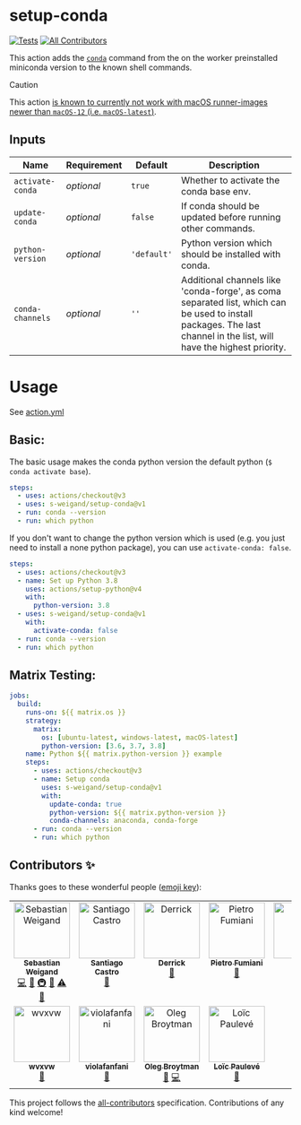 # setup-conda

[![Tests](https://github.com/s-weigand/setup-conda/workflows/Tests/badge.svg)](https://github.com/s-weigand/setup-conda/actions)
[![All Contributors](https://img.shields.io/github/all-contributors/s-weigand/setup-conda)](#contributors-)

This action adds the [`conda`](https://conda.io/projects/conda/en/latest/user-guide/tasks/index.html)
command from the on the worker preinstalled miniconda version to the known shell commands.

> [!CAUTION]
> This action [is known to currently not work with macOS runner-images newer than `macOS-12` (i.e. `macOS-latest`)](https://github.com/s-weigand/setup-conda/issues/432).

## Inputs

| Name             | Requirement | Default     | Description                                                                                                                                                          |
| ---------------- | ----------- | ----------- | -------------------------------------------------------------------------------------------------------------------------------------------------------------------- |
| `activate-conda` | _optional_  | `true`      | Whether to activate the conda base env.                                                                                                                              |
| `update-conda`   | _optional_  | `false`     | If conda should be updated before running other commands.                                                                                                            |
| `python-version` | _optional_  | `'default'` | Python version which should be installed with conda.                                                                                                                 |
| `conda-channels` | _optional_  | `''`        | Additional channels like 'conda-forge', as coma separated list, which can be used to install packages. The last channel in the list, will have the highest priority. |

# Usage

See [action.yml](action.yml)

## Basic:

The basic usage makes the conda python version the default python (`$ conda activate base`).

```yaml
steps:
  - uses: actions/checkout@v3
  - uses: s-weigand/setup-conda@v1
  - run: conda --version
  - run: which python
```

If you don't want to change the python version which is used
(e.g. you just need to install a none python package), you can use `activate-conda: false`.

```yaml
steps:
  - uses: actions/checkout@v3
  - name: Set up Python 3.8
    uses: actions/setup-python@v4
    with:
      python-version: 3.8
  - uses: s-weigand/setup-conda@v1
    with:
      activate-conda: false
  - run: conda --version
  - run: which python
```

## Matrix Testing:

```yaml
jobs:
  build:
    runs-on: ${{ matrix.os }}
    strategy:
      matrix:
        os: [ubuntu-latest, windows-latest, macOS-latest]
        python-version: [3.6, 3.7, 3.8]
    name: Python ${{ matrix.python-version }} example
    steps:
      - uses: actions/checkout@v3
      - name: Setup conda
        uses: s-weigand/setup-conda@v1
        with:
          update-conda: true
          python-version: ${{ matrix.python-version }}
          conda-channels: anaconda, conda-forge
      - run: conda --version
      - run: which python
```

## Contributors ✨

Thanks goes to these wonderful people ([emoji key](https://allcontributors.org/docs/en/emoji-key)):

<!-- ALL-CONTRIBUTORS-LIST:START - Do not remove or modify this section -->
<!-- prettier-ignore-start -->
<!-- markdownlint-disable -->
<table>
  <tbody>
    <tr>
      <td align="center" valign="top" width="14.28%"><a href="https://github.com/s-weigand"><img src="https://avatars2.githubusercontent.com/u/9513634?v=4?s=100" width="100px;" alt="Sebastian Weigand"/><br /><sub><b>Sebastian Weigand</b></sub></a><br /><a href="https://github.com/s-weigand/setup-conda/commits?author=s-weigand" title="Code">💻</a> <a href="#ideas-s-weigand" title="Ideas, Planning, & Feedback">🤔</a> <a href="#infra-s-weigand" title="Infrastructure (Hosting, Build-Tools, etc)">🚇</a> <a href="#maintenance-s-weigand" title="Maintenance">🚧</a> <a href="https://github.com/s-weigand/setup-conda/commits?author=s-weigand" title="Tests">⚠️</a> <a href="https://github.com/s-weigand/setup-conda/pulls?q=is%3Apr+reviewed-by%3As-weigand" title="Reviewed Pull Requests">👀</a></td>
      <td align="center" valign="top" width="14.28%"><a href="https://santi.uy"><img src="https://avatars3.githubusercontent.com/u/3905501?v=4?s=100" width="100px;" alt="Santiago Castro"/><br /><sub><b>Santiago Castro</b></sub></a><br /><a href="https://github.com/s-weigand/setup-conda/commits?author=bryant1410" title="Documentation">📖</a></td>
      <td align="center" valign="top" width="14.28%"><a href="https://github.com/d-chambers"><img src="https://avatars2.githubusercontent.com/u/11671536?v=4?s=100" width="100px;" alt="Derrick"/><br /><sub><b>Derrick</b></sub></a><br /><a href="https://github.com/s-weigand/setup-conda/commits?author=d-chambers" title="Documentation">📖</a></td>
      <td align="center" valign="top" width="14.28%"><a href="https://github.com/basic-ph"><img src="https://avatars2.githubusercontent.com/u/35763852?v=4?s=100" width="100px;" alt="Pietro Fumiani"/><br /><sub><b>Pietro Fumiani</b></sub></a><br /><a href="https://github.com/s-weigand/setup-conda/issues?q=author%3Abasic-ph" title="Bug reports">🐛</a></td>
      <td align="center" valign="top" width="14.28%"><a href="https://github.com/dcdenu4"><img src="https://avatars3.githubusercontent.com/u/2659980?v=4?s=100" width="100px;" alt="Doug"/><br /><sub><b>Doug</b></sub></a><br /><a href="https://github.com/s-weigand/setup-conda/issues?q=author%3Adcdenu4" title="Bug reports">🐛</a></td>
      <td align="center" valign="top" width="14.28%"><a href="http://ocefpaf.github.io/python4oceanographers"><img src="https://avatars.githubusercontent.com/u/950575?v=4?s=100" width="100px;" alt="Filipe"/><br /><sub><b>Filipe</b></sub></a><br /><a href="https://github.com/s-weigand/setup-conda/issues?q=author%3Aocefpaf" title="Bug reports">🐛</a></td>
      <td align="center" valign="top" width="14.28%"><a href="https://carlsimonadorf.com"><img src="https://avatars.githubusercontent.com/u/1441208?v=4?s=100" width="100px;" alt="Carl Simon Adorf"/><br /><sub><b>Carl Simon Adorf</b></sub></a><br /><a href="https://github.com/s-weigand/setup-conda/issues?q=author%3Acsadorf" title="Bug reports">🐛</a></td>
    </tr>
    <tr>
      <td align="center" valign="top" width="14.28%"><a href="https://github.com/wvxvw"><img src="https://avatars.githubusercontent.com/u/3147276?v=4?s=100" width="100px;" alt="wvxvw"/><br /><sub><b>wvxvw</b></sub></a><br /><a href="https://github.com/s-weigand/setup-conda/issues?q=author%3Awvxvw" title="Bug reports">🐛</a></td>
      <td align="center" valign="top" width="14.28%"><a href="https://violafanfani.github.io/"><img src="https://avatars.githubusercontent.com/u/35488779?v=4?s=100" width="100px;" alt="violafanfani"/><br /><sub><b>violafanfani</b></sub></a><br /><a href="https://github.com/s-weigand/setup-conda/issues?q=author%3Aviolafanfani" title="Bug reports">🐛</a></td>
      <td align="center" valign="top" width="14.28%"><a href="http://phdru.name/"><img src="https://avatars.githubusercontent.com/u/730158?v=4?s=100" width="100px;" alt="Oleg Broytman"/><br /><sub><b>Oleg Broytman</b></sub></a><br /><a href="https://github.com/s-weigand/setup-conda/issues?q=author%3Aphdru" title="Bug reports">🐛</a> <a href="https://github.com/s-weigand/setup-conda/commits?author=phdru" title="Code">💻</a></td>
      <td align="center" valign="top" width="14.28%"><a href="https://loicpauleve.name"><img src="https://avatars.githubusercontent.com/u/228657?v=4?s=100" width="100px;" alt="Loïc Paulevé"/><br /><sub><b>Loïc Paulevé</b></sub></a><br /><a href="https://github.com/s-weigand/setup-conda/issues?q=author%3Apauleve" title="Bug reports">🐛</a></td>
    </tr>
  </tbody>
</table>

<!-- markdownlint-restore -->
<!-- prettier-ignore-end -->

<!-- ALL-CONTRIBUTORS-LIST:END -->

This project follows the [all-contributors](https://github.com/all-contributors/all-contributors) specification. Contributions of any kind welcome!
